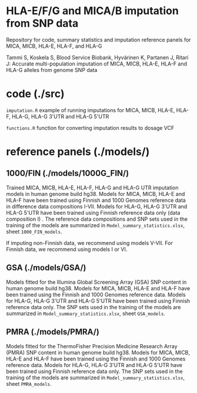# HLA-E/F/G and MICA/B imputation from SNP data

Repository for code, summary statistics and imputation reference panels for MICA, MICB, HLA-E, HLA-F, and HLA-G

Tammi S, Koskela S, Blood Service Biobank, Hyvärinen K, Partanen J, Ritari J: Accurate multi-population imputation of MICA, MICB, HLA-E, HLA-F and HLA-G alleles from genome SNP data

# code (./src)

`imputation.R` example of running imputations for MICA, MICB, HLA-E, HLA-F, HLA-G, HLA-G 3'UTR and HLA-G 5'UTR

`functions.R` function for converting imputation results to dosage VCF

# reference panels (./models/)

## 1000/FIN (./models/1000G_FIN/)
Trained MICA, MICB, HLA-E, HLA-F, HLA-G and HLA-G UTR imputation models in human genome build hg38. Models for MICA, MICB, HLA-E and HLA-F have been trained using Finnish and 1000 Genomes reference data in difference data compositions I-VII. Models for HLA-G, HLA-G 3'UTR and HLA-G 5'UTR have been trained using Finnish reference data only (data composition I) . The reference data compositions and SNP sets used in the training of the models are summarized in `Model_summary_statistics.xlsx`, sheet `1000_FIN_models`.

If imputing non-Finnish data, we recommend using models V-VII. For Finnish data, we recommend using models I or VI.

## GSA (./models/GSA/)
Models fitted for the Illumina Global Screening Array (GSA) SNP content in human genome build hg38.
Models for MICA, MICB, HLA-E and HLA-F have been trained using the Finnish and 1000 Genomes reference data. Models for HLA-G, HLA-G 3'UTR and HLA-G 5'UTR have been trained using Finnish reference data only. The SNP sets used in the training of the models are summarized in `Model_summary_statistics.xlsx`, sheet `GSA_models`.

## PMRA (./models/PMRA/)
Models fitted for the ThermoFisher Precision Medicine Research Array (PMRA) SNP content in human genome build hg38.
Models for MICA, MICB, HLA-E and HLA-F have been trained using the Finnish and 1000 Genomes reference data. Models for HLA-G, HLA-G 3'UTR and HLA-G 5'UTR have been trained using Finnish reference data only. The SNP sets used in the training of the models are summarized in `Model_summary_statistics.xlsx`, sheet `PMRA_models`.

